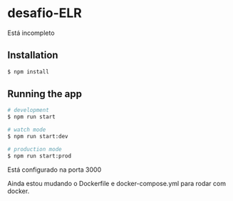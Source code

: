 # desafio-ELR
Está incompleto

## Installation

```bash
$ npm install
```

## Running the app

```bash
# development
$ npm run start

# watch mode
$ npm run start:dev

# production mode
$ npm run start:prod
```
Está configurado na porta 3000


Ainda estou mudando o Dockerfile e docker-compose.yml para rodar com docker.
